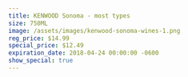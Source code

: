 ```yaml
---
title: KENWOOD Sonoma - most types
size: 750ML
image: /assets/images/kenwood-sonoma-wines-1.png
reg_price: $14.99
special_price: $12.49
expiration_date: 2018-04-24 00:00:00 -0600
show_special: true
---
```


